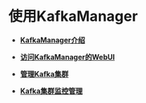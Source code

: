 # 使用KafkaManager<a name="ZH-CN_TOPIC_0156828068"></a>

-   **[KafkaManager介绍](KafkaManager介绍.md)**  

-   **[访问KafkaManager的WebUI](访问KafkaManager的WebUI.md)**  

-   **[管理Kafka集群](管理Kafka集群.md)**  

-   **[Kafka集群监控管理](Kafka集群监控管理.md)**  


